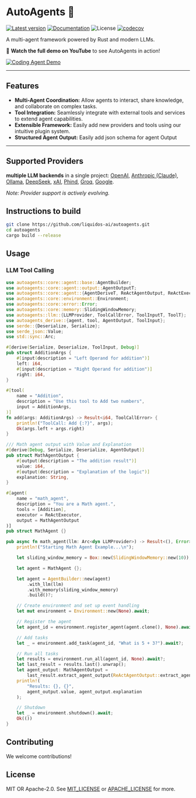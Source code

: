 # AutoAgents 🚀
[![Latest version](https://img.shields.io/crates/v/autoagents.svg)](https://crates.io/crates/autoagents)
[![Documentation](https://docs.rs/autoagents/badge.svg)](https://docs.rs/autoagents)
![License](https://img.shields.io/crates/l/autoagents.svg)
[![codecov](https://codecov.io/gh/liquidos-ai/AutoAgents/graph/badge.svg)](https://codecov.io/gh/liquidos-ai/AutoAgents)

A multi-agent framework powered by Rust and modern LLMs.

🎥 **Watch the full demo on YouTube** to see AutoAgents in action!

[![Coding Agent Demo](https://img.youtube.com/vi/MZLd4aRuftM/maxresdefault.jpg)](https://youtu.be/MZLd4aRuftM?si=XbHitYjgyffyOf5D)

---

## Features

- **Multi-Agent Coordination:** Allow agents to interact, share knowledge, and collaborate on complex tasks.
- **Tool Integration:** Seamlessly integrate with external tools and services to extend agent capabilities.
- **Extensible Framework:** Easily add new providers and tools using our intuitive plugin system.
- **Structured Agent Output:** Easily add json schema for agent Output
---

## Supported Providers

**multiple LLM backends** in a single project: [OpenAI](https://openai.com), [Anthropic (Claude)](https://www.anthropic.com), [Ollama](https://github.com/ollama/ollama), [DeepSeek](https://www.deepseek.com), [xAI](https://x.ai), [Phind](https://www.phind.com), [Groq](https://www.groq.com), [Google](https://cloud.google.com/gemini).

*Note: Provider support is actively evolving.*


## Instructions to build
```sh
git clone https://github.com/liquidos-ai/autoagents.git
cd autoagents
cargo build --release
```

## Usage

### LLM Tool Calling
```rs
use autoagents::core::agent::base::AgentBuilder;
use autoagents::core::agent::output::AgentOutputT;
use autoagents::core::agent::{AgentDeriveT, ReActAgentOutput, ReActExecutor};
use autoagents::core::environment::Environment;
use autoagents::core::error::Error;
use autoagents::core::memory::SlidingWindowMemory;
use autoagents::llm::{LLMProvider, ToolCallError, ToolInputT, ToolT};
use autoagents_derive::{agent, tool, AgentOutput, ToolInput};
use serde::{Deserialize, Serialize};
use serde_json::Value;
use std::sync::Arc;

#[derive(Serialize, Deserialize, ToolInput, Debug)]
pub struct AdditionArgs {
    #[input(description = "Left Operand for addition")]
    left: i64,
    #[input(description = "Right Operand for addition")]
    right: i64,
}

#[tool(
    name = "Addition",
    description = "Use this tool to Add two numbers",
    input = AdditionArgs,
)]
fn add(args: AdditionArgs) -> Result<i64, ToolCallError> {
    println!("ToolCall: Add {:?}", args);
    Ok(args.left + args.right)
}

/// Math agent output with Value and Explanation
#[derive(Debug, Serialize, Deserialize, AgentOutput)]
pub struct MathAgentOutput {
    #[output(description = "The addition result")]
    value: i64,
    #[output(description = "Explanation of the logic")]
    explanation: String,
}

#[agent(
    name = "math_agent",
    description = "You are a Math agent.",
    tools = [Addition],
    executor = ReActExecutor,
    output = MathAgentOutput
)]
pub struct MathAgent {}

pub async fn math_agent(llm: Arc<dyn LLMProvider>) -> Result<(), Error> {
    println!("Starting Math Agent Example...\n");

    let sliding_window_memory = Box::new(SlidingWindowMemory::new(10));

    let agent = MathAgent {};

    let agent = AgentBuilder::new(agent)
        .with_llm(llm)
        .with_memory(sliding_window_memory)
        .build()?;

    // Create environment and set up event handling
    let mut environment = Environment::new(None).await;

    // Register the agent
    let agent_id = environment.register_agent(agent.clone(), None).await?;

    // Add tasks
    let _ = environment.add_task(agent_id, "What is 5 + 3?").await?;

    // Run all tasks
    let results = environment.run_all(agent_id, None).await?;
    let last_result = results.last().unwrap();
    let agent_output: MathAgentOutput =
        last_result.extract_agent_output(ReActAgentOutput::extract_agent_output)?;
    println!(
        "Results: {}, {}",
        agent_output.value, agent_output.explanation
    );

    // Shutdown
    let _ = environment.shutdown().await;
    Ok(())
}
```


## Contributing
We welcome contributions!

## License
MIT OR Apache-2.0. See [MIT_LICENSE](MIT_LICENSE) or [APACHE_LICENSE](APACHE_LICENSE) for more.
